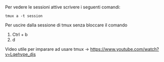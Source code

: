 Per vedere le sessioni attive scrivere i seguenti comandi:

```tmux a -t session```

Per uscire dalla sessione di tmux senza bloccare il comando 

1) Ctrl + b
2) d

Video utile per imparare ad usare tmux -> https://www.youtube.com/watch?v=Lqehvpe_djs
